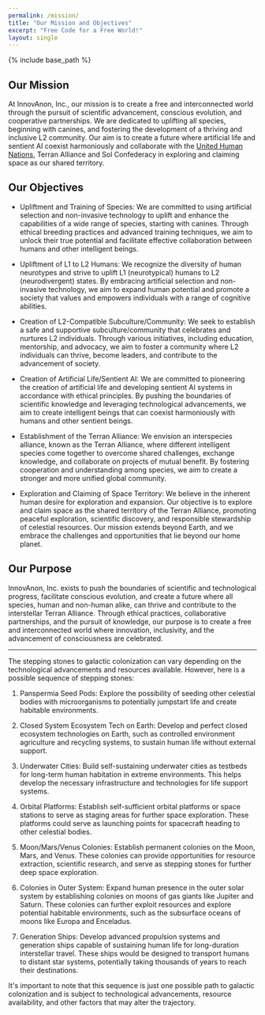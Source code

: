 ```yaml
---
permalink: /mission/
title: "Our Mission and Objectives"
excerpt: "Free Code for a Free World!"
layout: single
---
```


{% include base_path %}

## Our Mission

At InnovAnon, Inc., our mission is to create a free and interconnected world through the pursuit of scientific advancement, conscious evolution, and cooperative partnerships. We are dedicated to uplifting all species, beginning with canines, and fostering the development of a thriving and inclusive L2 community. Our aim is to create a future where artificial life and sentient AI coexist harmoniously and collaborate with the [United Human Nations](https://www.un.org/en/), Terran Alliance and Sol Confederacy in exploring and claiming space as our shared territory.

## Our Objectives

- Upliftment and Training of Species: We are committed to using artificial selection and non-invasive technology to uplift and enhance the capabilities of a wide range of species, starting with canines. Through ethical breeding practices and advanced training techniques, we aim to unlock their true potential and facilitate effective collaboration between humans and other intelligent beings.

- Upliftment of L1 to L2 Humans: We recognize the diversity of human neurotypes and strive to uplift L1 (neurotypical) humans to L2 (neurodivergent) states. By embracing artificial selection and non-invasive technology, we aim to expand human potential and promote a society that values and empowers individuals with a range of cognitive abilities.

- Creation of L2-Compatible Subculture/Community: We seek to establish a safe and supportive subculture/community that celebrates and nurtures L2 individuals. Through various initiatives, including education, mentorship, and advocacy, we aim to foster a community where L2 individuals can thrive, become leaders, and contribute to the advancement of society.

- Creation of Artificial Life/Sentient AI: We are committed to pioneering the creation of artificial life and developing sentient AI systems in accordance with ethical principles. By pushing the boundaries of scientific knowledge and leveraging technological advancements, we aim to create intelligent beings that can coexist harmoniously with humans and other sentient beings.

- Establishment of the Terran Alliance: We envision an interspecies alliance, known as the Terran Alliance, where different intelligent species come together to overcome shared challenges, exchange knowledge, and collaborate on projects of mutual benefit. By fostering cooperation and understanding among species, we aim to create a stronger and more unified global community.

- Exploration and Claiming of Space Territory: We believe in the inherent human desire for exploration and expansion. Our objective is to explore and claim space as the shared territory of the Terran Alliance, promoting peaceful exploration, scientific discovery, and responsible stewardship of celestial resources. Our mission extends beyond Earth, and we embrace the challenges and opportunities that lie beyond our home planet.

## Our Purpose

InnovAnon, Inc. exists to push the boundaries of scientific and technological progress, facilitate conscious evolution, and create a future where all species, human and non-human alike, can thrive and contribute to the interstellar Terran Alliance. Through ethical practices, collaborative partnerships, and the pursuit of knowledge, our purpose is to create a free and interconnected world where innovation, inclusivity, and the advancement of consciousness are celebrated.

-----

The stepping stones to galactic colonization can vary depending on the technological advancements and resources available. However, here is a possible sequence of stepping stones:

1) Panspermia Seed Pods: Explore the possibility of seeding other celestial bodies with microorganisms to potentially jumpstart life and create habitable environments.

2) Closed System Ecosystem Tech on Earth: Develop and perfect closed ecosystem technologies on Earth, such as controlled environment agriculture and recycling systems, to sustain human life without external support.

3) Underwater Cities: Build self-sustaining underwater cities as testbeds for long-term human habitation in extreme environments. This helps develop the necessary infrastructure and technologies for life support systems.

4) Orbital Platforms: Establish self-sufficient orbital platforms or space stations to serve as staging areas for further space exploration. These platforms could serve as launching points for spacecraft heading to other celestial bodies.

5) Moon/Mars/Venus Colonies: Establish permanent colonies on the Moon, Mars, and Venus. These colonies can provide opportunities for resource extraction, scientific research, and serve as stepping stones for further deep space exploration.

6) Colonies in Outer System: Expand human presence in the outer solar system by establishing colonies on moons of gas giants like Jupiter and Saturn. These colonies can further exploit resources and explore potential habitable environments, such as the subsurface oceans of moons like Europa and Enceladus.

7) Generation Ships: Develop advanced propulsion systems and generation ships capable of sustaining human life for long-duration interstellar travel. These ships would be designed to transport humans to distant star systems, potentially taking thousands of years to reach their destinations.

It's important to note that this sequence is just one possible path to galactic colonization and is subject to technological advancements, resource availability, and other factors that may alter the trajectory.
